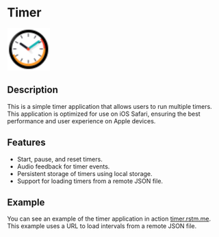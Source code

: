 # Timer

<img src="public/favicon.svg" alt="Timer" width="100"/>

## Description

This is a simple timer application that allows users to run multiple timers.
This application is optimized for use on iOS Safari, ensuring the best performance and user experience on Apple devices.

## Features

- Start, pause, and reset timers.
- Audio feedback for timer events.
- Persistent storage of timers using local storage.
- Support for loading timers from a remote JSON file.

## Example

You can see an example of the timer application in action [timer.rstm.me](https://timer.rstm.me?url=https://raw.githubusercontent.com/rustamyusupov/timer/refs/heads/main/yoga.json). This example uses a URL to load intervals from a remote JSON file.
